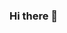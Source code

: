 ### Hi there 👋

<!--
**Amehta996/Amehta996** is a ✨ _special_ ✨ repository because its `README.md` (this file) appears on your GitHub profile.

Here are some ideas to get you started:

- 🔭 I’m currently working on ... *Always Changing*
- 🌱 I’m currently learning ... Different intermediate to advanced algorithms
- 👯 I’m looking to collaborate on ... If you would like to collaborate with me on something please contact me on discord.
- 🤔 I’m looking for help with ... Anyone that has suggestions on my code I'd love to hear 👂
- 💬 Ask me about ... Anything 😊
- 📫 How to reach me: ... Amehta#7445 on discord 👋
- 😄 Pronouns: ... He/Him
-->
